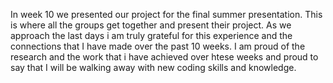 In week 10 we presented our project for the final summer presentation. This is where all the groups get together and present their project. As we approach the last days i am truly grateful for this experience and the connections that I have made over the past 10 weeks. I am proud of the research and the work that i have achieved over htese weeks and proud to say that I will be walking away with new coding skills and knowledge.
